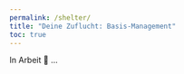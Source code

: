 ```yaml
---
permalink: /shelter/
title: "Deine Zuflucht: Basis-Management"
toc: true
---
```


In Arbeit :construction: ...
